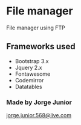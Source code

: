 # File manager
File manager using FTP


## Frameworks used
- Bootstrap 3.x
- Jquery 2.x
- Fontawesome
- Codemirror
- Datatables

### Made by Jorge Junior
jorge.junior.568@live.com
